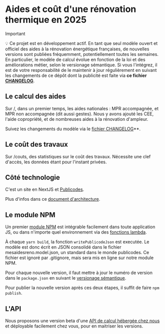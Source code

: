 # Aides et coût d'une rénovation thermique en 2025

> [!IMPORTANT]
> 💡 Ce projet est en développement actif.
> En tant que seul modèle ouvert et officiel des aides à la rénovation énergétique françaises, de nouvelles versions sont publiées fréquemment, potentiellement toutes les semaines.
> En particulier, le modèle de calcul évolue en fonction de la loi et des améliorations métier, selon le versionage sémantique.
> Si vous l'intégrez, il est de votre responsabilité de le maintenir à jour régulièrement en suivant les changements de ce dépôt dont la publicité est faite via **ce fichier [CHANGELOG](https://github.com/betagouv/reno/blob/master/app/r%C3%A8gles/CHANGELOG.md)**.

## Le calcul des aides

Sur /, dans un premier temps, les aides nationales : MPR accompagnée, et MPR non accompagnée (dit aussi gestes). Nous y avons ajouté les CEE, l'aide copropriété, et de nombreuses aides à la rénovation d'ampleur.

Suivez les changements du modèle via le [fichier CHANGELOG](https://github.com/betagouv/reno/blob/master/app/r%C3%A8gles/CHANGELOG.md)\*\*.

## Le coût des travaux

Sur /couts, des statistiques sur le coût des travaux. Nécessite une clef d'accès, les données étant pour l'instant privées.

## Côté technologie

C'est un site en NextJS et [Publicodes](https://publi.codes).

Plus d'infos dans ce [document d'architecture](https://github.com/betagouv/reno/blob/master/architecture.mdx).

## Le module NPM

Un premier [module NPM](https://www.npmjs.com/package/mesaidesreno) est intégrable facilement dans toute application JS, ou dans n'importe quel environnement via des [fonctions lambda](https://github.com/betagouv/reno/blob/master/app/api/route.ts).

À chaque `yarn build`, la fonction `writePublicodeJson` est executée. Le modèle est donc écrit en JSON consolidé dans le fichier mesaidesreno.model.json, un standard dans le monde publicodes. Ce fichier est ignoré par .gitignore, mais sera mis en ligne sur notre module NPM.

Pour chaque nouvelle version, il faut mettre à jour le numéro de version dans le `package.json` en suivant le [versionage sémantique](https://github.com/betagouv/reno/issues/41).

Pour publier la nouvelle version après ces deux étapes, il suffit de faire `npm publish`.

## L'API

Nous proposons une version beta d'une [API de calcul hébergée chez nous](https://mesaidesreno.beta.gouv.fr/api-doc) et déployable facilement chez vous, pour en maitriser les versions.
